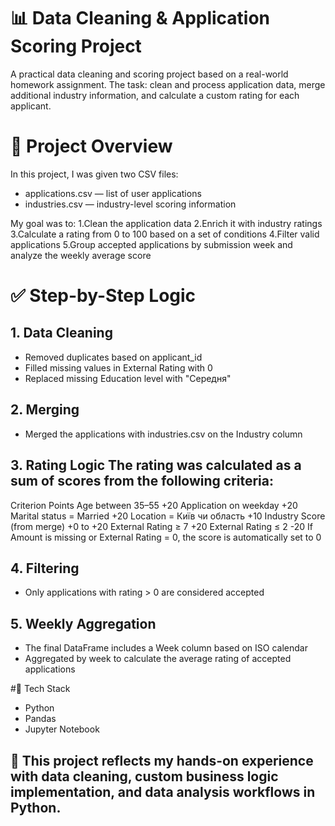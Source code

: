 # 📊 Data Cleaning & Application Scoring Project

A practical data cleaning and scoring project based on a real-world homework assignment.
The task: clean and process application data, merge additional industry information, and calculate a custom rating for each applicant.

# 🧩 Project Overview
In this project, I was given two CSV files:

- applications.csv — list of user applications
- industries.csv — industry-level scoring information

My goal was to:
1.Clean the application data
2.Enrich it with industry ratings
3.Calculate a rating from 0 to 100 based on a set of conditions
4.Filter valid applications
5.Group accepted applications by submission week and analyze the weekly average score

# ✅ Step-by-Step Logic
## 1. Data Cleaning
- Removed duplicates based on applicant_id
- Filled missing values in External Rating with 0
- Replaced missing Education level with "Середня"

## 2. Merging
- Merged the applications with industries.csv on the Industry column

## 3. Rating Logic The rating was calculated as a sum of scores from the following criteria:
Criterion	Points
Age between 35–55	+20
Application on weekday	+20
Marital status = Married	+20
Location = Київ чи область	+10
Industry Score (from merge)	+0 to +20
External Rating ≥ 7	+20
External Rating ≤ 2	-20
If Amount is missing or External Rating = 0, the score is automatically set to 0

## 4. Filtering
- Only applications with rating > 0 are considered accepted

## 5. Weekly Aggregation
- The final DataFrame includes a Week column based on ISO calendar
- Aggregated by week to calculate the average rating of accepted applications

#🧪 Tech Stack
- Python
- Pandas
- Jupyter Notebook

## 🧠 This project reflects my hands-on experience with data cleaning, custom business logic implementation, and data analysis workflows in Python.



